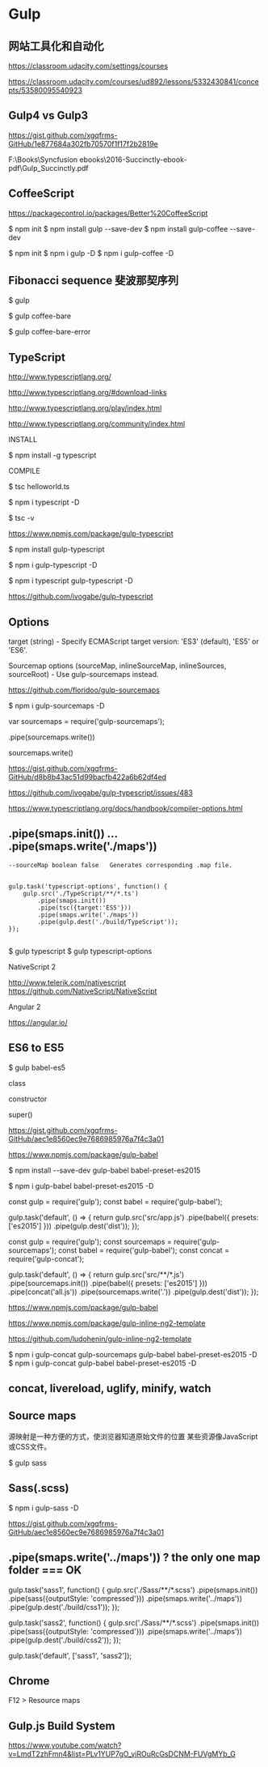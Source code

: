 # Gulp


## 网站工具化和自动化  



https://classroom.udacity.com/settings/courses


https://classroom.udacity.com/courses/ud892/lessons/5332430841/concepts/53580095540923


## Gulp4  vs Gulp3

https://gist.github.com/xgqfrms-GitHub/1e877684a302fb70570f1f17f2b2819e






F:\Books\Syncfusion ebooks\2016-Succinctly-ebook-pdf\Gulp_Succinctly.pdf



## CoffeeScript

https://packagecontrol.io/packages/Better%20CoffeeScript



$ npm init
$ npm install gulp --save-dev
$ npm install gulp-coffee --save-dev


$ npm init
$ npm i gulp -D
$ npm i gulp-coffee -D


## Fibonacci sequence 斐波那契序列


$ gulp

$ gulp coffee-bare

$ gulp coffee-bare-error






## TypeScript



http://www.typescriptlang.org/

http://www.typescriptlang.org/#download-links

http://www.typescriptlang.org/play/index.html

http://www.typescriptlang.org/community/index.html


INSTALL

$ npm install -g typescript

COMPILE

$ tsc helloworld.ts


$ npm i typescript -D

$ tsc -v


https://www.npmjs.com/package/gulp-typescript


$ npm install gulp-typescript 

$ npm i gulp-typescript -D





$ npm i typescript gulp-typescript -D




https://github.com/ivogabe/gulp-typescript

## Options

target (string) - Specify ECMAScript target version: 'ES3' (default), 'ES5' or 'ES6'.


Sourcemap options (sourceMap, inlineSourceMap, inlineSources, sourceRoot) - Use gulp-sourcemaps instead.

https://github.com/floridoo/gulp-sourcemaps


$ npm i gulp-sourcemaps -D

var sourcemaps = require('gulp-sourcemaps');

.pipe(sourcemaps.write())


sourcemaps.write()


https://gist.github.com/xgqfrms-GitHub/d8b8b43ac51d99bacfb422a6b62df4ed

https://github.com/ivogabe/gulp-typescript/issues/483

https://www.typescriptlang.org/docs/handbook/compiler-options.html




## .pipe(smaps.init()) ... .pipe(smaps.write('./maps'))

```
--sourceMap boolean false   Generates corresponding .map file.


gulp.task('typescript-options', function() {
    gulp.src('./TypeScript/**/*.ts')
        .pipe(smaps.init())
        .pipe(tsc({target:'ES5'}))
        .pipe(smaps.write('./maps'))
        .pipe(gulp.dest('./build/TypeScript'));
});


```


$ gulp typescript
$ gulp typescript-options







NativeScript 2


http://www.telerik.com/nativescript  
https://github.com/NativeScript/NativeScript  

Angular 2

https://angular.io/





## ES6 to ES5


$ gulp babel-es5

class

constructor

super() 

https://gist.github.com/xgqfrms-GitHub/aec1e8560ec9e7686985976a7f4c3a01

https://www.npmjs.com/package/gulp-babel



$ npm install --save-dev gulp-babel babel-preset-es2015

$ npm i gulp-babel babel-preset-es2015 -D

const gulp = require('gulp');
const babel = require('gulp-babel');
 
gulp.task('default', () => {
    return gulp.src('src/app.js')
        .pipe(babel({
            presets: ['es2015']
        }))
        .pipe(gulp.dest('dist'));
});



const gulp = require('gulp');
const sourcemaps = require('gulp-sourcemaps');
const babel = require('gulp-babel');
const concat = require('gulp-concat');
 
gulp.task('default', () => {
    return gulp.src('src/**/*.js')
        .pipe(sourcemaps.init())
        .pipe(babel({
            presets: ['es2015']
        }))
        .pipe(concat('all.js'))
        .pipe(sourcemaps.write('.'))
        .pipe(gulp.dest('dist'));
});




https://www.npmjs.com/package/gulp-babel


https://www.npmjs.com/package/gulp-inline-ng2-template

https://github.com/ludohenin/gulp-inline-ng2-template




$ npm i gulp-concat gulp-sourcemaps gulp-babel babel-preset-es2015 -D
$ npm i gulp-concat gulp-babel babel-preset-es2015 -D






## concat, livereload, uglify, minify, watch





## Source maps
源映射是一种方便的方式，使浏览器知道原始文件的位置
某些资源像JavaScript或CSS文件。


$ gulp sass


## Sass(.scss)

$ npm i gulp-sass -D


https://gist.github.com/xgqfrms-GitHub/aec1e8560ec9e7686985976a7f4c3a01


## .pipe(smaps.write('../maps')) ? the only one map folder === OK

gulp.task('sass1', function() {
    gulp.src('./Sass/**/*.scss')
        .pipe(smaps.init())
        .pipe(sass({outputStyle: 'compressed'}))
        .pipe(smaps.write('../maps'))
        .pipe(gulp.dest('./build/css1'));
});

gulp.task('sass2', function() {
    gulp.src('./Sass/**/*.scss')
        .pipe(smaps.init())
        .pipe(sass({outputStyle: 'compressed'}))
        .pipe(smaps.write('../maps'))
        .pipe(gulp.dest('./build/css2'));
});

gulp.task('default', ['sass1', 'sass2']);




## Chrome 

F12 > Resource maps

















## Gulp.js Build System 

https://www.youtube.com/watch?v=LmdT2zhFmn4&list=PLv1YUP7gO_viROuRcGsDCNM-FUVgMYb_G
















